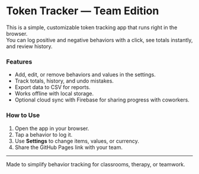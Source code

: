 # Token Tracker — Team Edition

This is a simple, customizable token tracking app that runs right in the browser.  
You can log positive and negative behaviors with a click, see totals instantly, and review history.  

### Features
- Add, edit, or remove behaviors and values in the settings.  
- Track totals, history, and undo mistakes.  
- Export data to CSV for reports.  
- Works offline with local storage.  
- Optional cloud sync with Firebase for sharing progress with coworkers.  

### How to Use
1. Open the app in your browser.  
2. Tap a behavior to log it.  
3. Use **Settings** to change items, values, or currency.  
4. Share the GitHub Pages link with your team.  

---

Made to simplify behavior tracking for classrooms, therapy, or teamwork.
